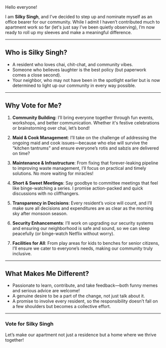 Hello everyone!  

I am **Silky Singh**, and I’ve decided to step up and nominate myself as an office bearer for our community. While I admit I haven’t contributed much to apartment work so far (let's just say I’ve been quietly observing), I’m now ready to roll up my sleeves and make a meaningful difference.  

---

## **Who is Silky Singh?**  
- A resident who loves chai, chit-chat, and community vibes.  
- Someone who believes laughter is the best policy (but paperwork comes a close second).  
- Your neighbor, who may not have been in the spotlight earlier but is now determined to light up our community in every way possible.  

---

## **Why Vote for Me?**  

1. **Community Building**: I’ll bring everyone together through fun events, workshops, and better communication. Whether it's festive celebrations or brainstorming over chai, let’s bond!
   
2. **Maid & Cook Management**: I’ll take on the challenge of addressing the ongoing maid and cook issues—because who else will survive the “kitchen tantrums” and ensure everyone’s rotis and sabzis are delivered on time?
 
3. **Maintenance & Infrastructure**: From fixing that forever-leaking pipeline to improving waste management, I’ll focus on practical and timely solutions. No more waiting for miracles!
   
4. **Short & Sweet Meetings**: Say goodbye to committee meetings that feel like binge-watching a series. I promise action-packed and quick discussions with no cliffhangers.
   
5. **Transparency in Decisions**: Every resident’s voice will count, and I’ll make sure all decisions and expenditures are as clear as the morning sky after monsoon season.
    
6. **Security Enhancements**: I’ll work on upgrading our security systems and ensuring our neighborhood is safe and sound, so we can sleep peacefully (or binge-watch Netflix without worry).
    
7. **Facilities for All**: From play areas for kids to benches for senior citizens, I’ll ensure we cater to everyone’s needs, making our community truly inclusive.  


---

## **What Makes Me Different?**  
- Passionate to learn, contribute, and take feedback—both funny memes and serious advice are welcome!  
- A genuine desire to be a part of the change, not just talk about it.  
- A promise to involve every resident, so the responsibility doesn’t fall on a few shoulders but becomes a collective effort.  

---

### **Vote for Silky Singh**  
Let’s make our apartment not just a residence but a home where we thrive together!  
